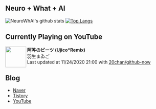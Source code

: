 ## Neuro + What + AI

![NeuroWhAI's github stats](https://github-readme-stats.vercel.app/api?username=neurowhai&count_private=true&show_icons=true)
[![Top Langs](https://github-readme-stats.vercel.app/api/top-langs/?username=neurowhai&layout=compact)](https://github.com/anuraghazra/github-readme-stats)

## Currently Playing on YouTube

[<img align="left" height="65" src="https://yt3.ggpht.com/ytc/AAUvwnhT2pO1pkFZaJOJgqIuPwfUXCZ8jIquOdiCPxHyLg=s88-c-k-c0xffffffff-no-nd-rj-mo">](https://www.youtube.com/channel/UCSwShVpWrdSAV9PYpH5ojBQ)

**阿吽のビーツ (Ujico*Remix)**  
羽生まゐご  
Last updated at 11/24/2020 21:00 with [20chan/github-now](https://github.com/20chan/github-now)

## Blog

- [Naver](http://blog.naver.com/neurowhai)
- [Tistory](http://neurowhai.tistory.com/)
- [YouTube](https://www.youtube.com/channel/UCB_v1xU6laBHOeH6z4L-Mtw)

